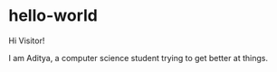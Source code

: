 # hello-world


Hi Visitor!

I am Aditya, a computer science student trying to get better at things.
